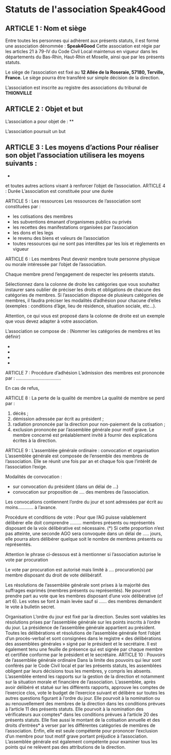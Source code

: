 # Statuts de l'association Speak4Good

## ARTICLE 1 : Nom et siège

Entre toutes les personnes qui adhèrent aux présents statuts, il est formé une association dénommée : **Speak4Good**
Cette association est régie par les articles 21 à 79-IV du Code Civil Local maintenus en vigueur dans les départements du Bas-Rhin, Haut-Rhin et Moselle, ainsi que par les présents statuts.

Le siège de l’association est fixé au **12 Allée de la Roseraie, 57180, Terville, France.**
Le siège pourra être transféré sur simple décision de la direction.

L’association est inscrite au registre des associations du tribunal de **THIONVILLE**

## ARTICLE 2 : Objet et but 

L’association a pour objet de : **
	

L’association poursuit un but 	




ARTICLE 3 : Les moyens d’actions
Pour réaliser son objet l’association utilisera les moyens suivants :
- 	
-	
et toutes autres actions visant à renforcer l’objet de l’association.
ARTICLE 4 : Durée
L’association est constituée pour une durée 	

ARTICLE 5 : Les ressources
Les ressources de l’association sont constituées par :
-	les cotisations des membres
-	les subventions émanant d’organismes publics ou privés
-	les recettes des manifestations organisées par l’association
-	les dons et les legs 
-	le revenu des biens et valeurs de l’association
-	toutes ressources qui ne sont pas interdites par les lois et règlements en vigueur

ARTICLE 6 : Les membres
Peut devenir membre toute personne physique ou morale intéressée par l’objet de l’association.







Chaque membre prend l’engagement de respecter les présents statuts.


Sélectionnez dans la colonne de droite les catégories que vous souhaitez instaurer sans oublier de préciser les droits et obligations de chacune des catégories de membres.
Si l’association dispose de plusieurs catégories de membres, il faudra préciser les modalités d’adhésion pour chacune d’elles (exemples : conditions d’âge, lieu de résidence, situation sociale, etc…).

Attention, ce qui vous est proposé dans la colonne de droite est un exemple que vous devez adapter à votre association.

L’association se compose de :
(Nommer les catégories de membres et les définir)

-	



-	



-	



- 	

ARTICLE 7 : Procédure d’adhésion
L’admission des membres est prononcée par : ……………………………..


En cas de refus, 	



ARTICLE 8 : La perte de la qualité de membre
La qualité de membre se perd par :
1.	décès ; 
2.	démission adressée par écrit au président ; 
3.	radiation prononcée par la direction pour non-paiement de la cotisation ;
4.	exclusion prononcée par l’assemblée générale pour motif grave. Le membre concerné est préalablement invité à fournir des explications écrites à la direction.

ARTICLE 9 : L’assemblée générale ordinaire : convocation et organisation
L’assemblée générale est composée de l’ensemble des membres de l’association.
Elle se réunit une fois par an et chaque fois que l’intérêt de l’association l’exige.



Modalités de convocation : 
- sur convocation du président (dans un délai de …)
- convocation sur proposition de …. des membres de l’association.



Les convocations contiennent l’ordre du jour et sont adressées par écrit au moins………… à l’avance.


Procédure et conditions de vote :
Pour que l’AG puisse valablement délibérer elle doit comprendre ……… membres présents ou représentés disposant de la voix délibérative est nécessaire. (*)
Si cette proportion n’est pas atteinte, une seconde AGO sera convoquée dans un délai de ….. jours, elle pourra alors délibérer quelque soit le nombre de membres présents ou représentés.




Attention le phrase ci-dessous est à mentionner si l’association autorise le vote par procuration

Le vote par procuration est autorisé mais limité à …. procuration(s) par membre disposant du droit de vote délibératif.







Les résolutions de l’assemblée générale sont prises à la majorité des suffrages exprimés (membres présents ou représentés).
Ne pourront prendre part au vote que les membres disposant d’une voix délibérative (cf art 6).
Les votes se font à main levée sauf si …… des membres demandent le vote à bulletin secret.

Organisation
L’ordre du jour est fixé par la direction. Seules sont valables les résolutions prises par l’assemblée générale sur les points inscrits à l’ordre du jour. La présidence de l’assemblée générale appartient au président. Toutes les délibérations et résolutions de l’assemblée générale font l’objet d’un procès-verbal et sont consignées dans le registre « des délibérations des assemblées générales » signé par le président et le secrétaire. Il est également tenu une feuille de présence qui est signée par chaque membre et certifiée conforme par le président et le secrétaire.
ARTICLE 10 : Pouvoirs de l’assemblée générale ordinaire
Dans la limite des pouvoirs qui leur sont conférés par le Code Civil local et par les présents statuts, les assemblées obligent par leurs décisions tous les membres, y compris les absents.
L’assemblée entend les rapports sur la gestion de la direction et notamment sur la situation morale et financière de l’association.
L’assemblée, après avoir délibéré et statué sur les différents rapports, approuve les comptes de l’exercice clos, vote le budget de l’exercice suivant et délibère sur toutes les autres questions figurant à l’ordre du jour.
Elle pourvoit à la nomination ou au renouvellement des membres de la direction dans les conditions prévues à l’article 11 des présents statuts.
Elle pourvoit à la nomination des vérificateurs aux comptes* dans les conditions prévues à l’article 20 des présents statuts.
Elle fixe aussi le montant de la cotisation annuelle et des droits d’entrées* à verser par les différentes catégories de membres de l’association. Enfin, elle est seule compétente pour prononcer l’exclusion d’un membre pour tout motif grave portant préjudice à l’association.
L’assemblée générale est également compétente pour examiner tous les points qui ne relèvent pas des attributions de la direction.
